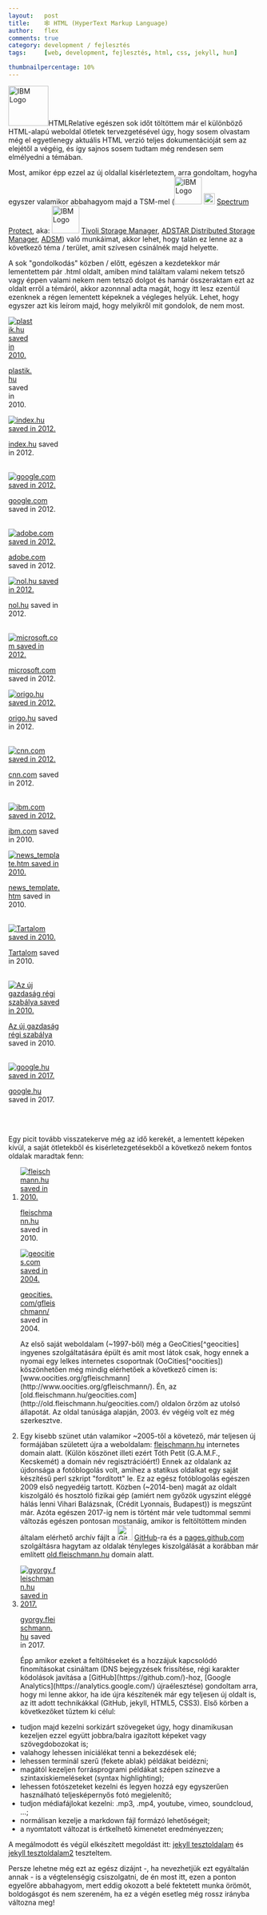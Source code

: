 ```yaml
---
layout:   post
title:    🕸 HTML (HyperText Markup Language)
author:   flex
comments: true
category: development / fejlesztés
tags:     [web, development, fejlesztés, html, css, jekyll, hun]

thumbnailpercentage: 10%
---
```


<span class="initial"><img class="inline" src="https://www.w3.org/html/logo/downloads/HTML5_Logo_512.png" alt="IBM Logo" style="width:80px;">HTML</span>Relatíve egészen sok időt töltöttem már el különböző HTML-alapú weboldal ötletek tervezgetésével úgy, hogy sosem olvastam még el egyetlenegy aktuális HTML verzió teljes dokumentációját sem az elejétől a végéig, és így sajnos sosem tudtam még rendesen sem elmélyedni a témában.

<!-- break -->

Most, amikor épp ezzel az új oldallal kisérleteztem, arra gondoltam, hogyha egyszer valamikor abbahagyom majd a TSM-mel (<a href="https://www.ibm.com/"><img class="inline" src="images/IBM_logo.jpg" alt="IBM Logo" style="width: 55px;"></a> <a href="https://www.ibm.com/us-en/marketplace/data-protection-and-recovery"><img class="inline" src="images/SpectrumProtect.png" alt="IBM Spectrum Protect Logo" style="width: 22px;"></a> <a href="https://www.ibm.com/us-en/marketplace/data-protection-and-recovery">Spectrum Protect</a>, aka: <a href="https://www.ibm.com/"><img class="inline" src="https://s-media-cache-ak0.pinimg.com/originals/f2/c2/e2/f2c2e2b63af6ffe5ddfff5a2557bfee6.jpg" alt="IBM Logo" style="width: 55px;"></a> <a href="https://en.wikipedia.org/wiki/IBM_Tivoli_Storage_Manager">Tivoli Storage Manager</a>, <a href="https://en.wikipedia.org/wiki/IBM_Tivoli_Storage_Manager">ADSTAR Distributed Storage Manager</a>, <a href="https://en.wikipedia.org/wiki/IBM_Tivoli_Storage_Manager">ADSM</a>) való munkáimat, akkor lehet, hogy talán ez lenne az a következő téma / terület, amit szívesen csinálnék majd helyette.

A sok "gondolkodás" közben / előtt, egészen a kezdetekkor már lementettem pár .html oldalt, amiben mind találtam valami nekem tetsző vagy éppen valami nekem nem tetsző dolgot és hamár összeraktam ezt az oldalt erről a témáról, akkor azonnnal adta magát, hogy itt lesz ezentúl ezenknek a régen lementett képeknek a végleges helyük. Lehet, hogy egyszer azt kis leírom majd, hogy melyikről mit gondolok, de nem most.

<div>

<div class="leftbox" style="width: 10%;"><a href="http://plastik.hu/"><img class="shadow" src="images/html/plastik_media_(20100518).png" alt="plastik.hu saved in 2010." title="plastik.hu saved in 2010."/></a><p class="phototext"><a href="http://plastik.hu/">plastik.hu</a> saved in 2010.</p></div>

<div class="leftbox" style="width: 20%;"><a href="http://index.hu/"><img class="shadow" src="images/html/Index_(20120331).png" alt="index.hu saved in 2012." title="index.hu saved in 2012."/></a><p class="phototext"><a href="http://index.hu/">index.hu</a> saved in 2012.<br><br></p>
<a href="http://google.com/"><img class="shadow" src="images/html/Google_(20120331).png" alt="google.com saved in 2012." title="google.com saved in 2012."/></a><p class="phototext"><a href="http://google.com/">google.com</a> saved in 2012.<br><br></p>
<a href="http://adobe.com/"><img class="shadow" src="images/html/Adobe_(20120331).png" alt="adobe.com saved in 2012." title="adobe.com saved in 2012."/></a><p class="phototext"><a href="http://adobe.com/">adobe.com</a> saved in 2012.</p>
</div>

<div class="leftbox" style="width: 21%;"><a href="http://nol.hu/"><img class="shadow" src="images/html/Nepszabadsag_(20120331).png" alt="nol.hu saved in 2012." title="nol.hu saved in 2012."/></a><p class="phototext"><a href="http://nol.hu/">nol.hu</a> saved in 2012.<br><br></p>
<a href="http://microsoft.com/"><img class="shadow" src="images/html/Microsoft_Corporation-Software,_Smartphones,_Online,_Games,_Cloud_Computing,_IT_Business_Technology,_Downloads_(20120331).png" alt="microsoft.com saved in 2012." title="microsoft.com saved in 2012."/></a><p class="phototext"><a href="http://microsoft.com/">microsoft.com</a> saved in 2012.</p>
</div>

<div class="leftbox" style="width: 20%;"><a href="http://origo.hu/"><img class="shadow" src="images/html/origo_(20120331).png" alt="origo.hu saved in 2012." title="origo.hu saved in 2010."/></a><p class="phototext"><a href="http://origo.hu/">origo.hu</a> saved in 2012.<br><br></p>
<a href="http://cnn.com/"><img class="shadow" src="images/html/CNN.com_International_-_Breaking,_World,_Business,_Sports,_Entertainment_and_Video_News_(20120331).png" alt="cnn.com saved in 2012." title="cnn.com saved in 2012."/></a><p class="phototext"><a href="http://cnn.com/">cnn.com</a> saved in 2012.<br><br></p>
<a href="http://ibm.com/"><img class="shadow" src="images/html/IBM_-_United_States_(20120331).png" alt="ibm.com saved in 2012." title="ibm.com save	d in 2012."/></a><p class="phototext"><a href="http://ibm.com/">ibm.com</a> saved in 2010.</p>
</div>

<div class="leftbox" style="width: 21%;"><a href="http://old.fleischmann.hu/geocities.com/html/news_template.htm"><img class="shadow" src="images/html/Gyurci-Flex's_NEWS_page_(20100518).png" alt="news_template.htm saved in 2010." title="news_template.htm saved in 2010."/></a><p class="phototext"><a href="http://old.fleischmann.hu/geocities.com/html/news_template.htm">news_template.htm</a> saved in 2010.<br><br></p>
<a href="http://old.fleischmann.hu/geocities.com/html/mybook/tartalom.htm"><img class="shadow" src="images/html/Az_en_konyvem_- _Tartalom_(2017-11-22).png" alt="Tartalom saved in 2010." title="Tartalom saved in 2010."/></a><p class="phototext"><a href="http://old.fleischmann.hu/geocities.com/html/mybook/tartalom.htm">Tartalom</a> saved in 2010.<br><br></p>
<a href="http://old.fleischmann.hu/geocities.com/html/mybook/az_uj_gazdasag_regi_szabalya.htm"><img class="shadow" src="images/html/Az_en_konyvem_-_Az_uj_gazdasag_regi_szabalya_(2017-11-22).png" alt="Az új gazdaság régi szabálya saved in 2010." title="Az új gazdaság régi szabálya saved in 2010."/></a><p class="phototext"><a href="http://old.fleischmann.hu/geocities.com/html/mybook/az_uj_gazdasag_regi_szabalya.htm">Az új gazdaság régi szabálya</a> saved in 2010.<br><br></p>
<a href="http://google.hu/"><img class="shadow" src="images/html/Google_(2017-12-20).png" alt="google.hu saved in 2017." title="google.hu saved in 2017."/></a><p class="phototext"><a href="http://google.com/">google.hu</a> saved in 2017.<br><br></p>
</div>

</div>

<br style="clear: both;">

Egy picit tovább visszatekerve még az idő kerekét, a lementett képeken kívül, a saját ötletekből és kisérletezgetésekből a következő nekem fontos oldalak maradtak fenn:

1. <div class="rightbox" style="width: 15%;"><a href="http://old.fleischmann.hu/"><img class="shadow" src="images/html/FLEISCHMANN.HU_Tartalom-Contents_(20100518).png" alt="fleischmann.hu saved in 2010." title="fleischmann.hu saved in 2010."/></a><p class="phototext"><a href="http://old.fleischmann.hu/">fleischmann.hu</a> saved in 2010.</p></div><div class="rightbox" style="width: 15%;"><a href="http://old.fleischmann.hu/geocities.com/"><img class="shadow" src="images/html/geominihp20040407.jpg" alt="geocities.com saved in 2004." title="geocities.com saved in 2004."/></a><p class="phototext"><a href="http://old.fleischmann.hu/geocities.com/">geocities.com/gfleischmann/</a> saved in 2004.</p></div> Az első saját weboldalam (~1997-ből) még a GeoCities[^geocities] ingyenes szolgáltatására épült és amit most látok csak, hogy ennek a nyomai egy lelkes internetes csoportnak (OoCities[^oocities]) köszönhetően még mindig elérhetőek a következő címen is: [www.oocities.org/gfleischmann](http://www.oocities.org/gfleischmann/). Én, az [old.fleischmann.hu/geocities.com](http://old.fleischmann.hu/geocities.com/) oldalon őrzöm az utolsó állapotát. Az oldal tanúsága alapján, 2003. év végéig volt ez még szerkesztve.

2. Egy kisebb szünet után valamikor ~2005-től a követező, már teljesen új formájában született újra a weboldalam: [fleischmann.hu](http://old.fleischmann.hu/) internetes domain alatt. (Külön köszönet illeti ezért Tóth Petit (G.A.M.F., Kecskemét) a domain név regisztrációért!) Ennek az oldalank az újdonsága a fotóblogolás volt, amihez a statikus oldalkat egy saját készítésű perl szkript "fordított" le. Ez az egész fotóblogolás egészen 2009 első negyedéig tartott. Közben (~2014-ben) magát az oldalt kiszolgáló és hosztoló fizikai gép (amiért nem győzök ugyszint eléggé hálás lenni Vihari Balázsnak, (Crédit Lyonnais, Budapest)) is megszűnt már. Azóta egészen 2017-ig nem is történt már vele tudtommal semmi változás egészen pontosan mostanáig, amikor is feltöltöttem minden általam elérhető archív fájlt a <a href="https://github.com/"><img class="inline" src="https://github.com/fluidicon.png" alt="GitHub Logo" style="width:30px;"></a> <a href="https://github.com/">GitHub</a>-ra és a [pages.github.com](http://pages.github.com/) szolgáltásra hagytam az oldalak tényleges kiszolgálását a korábban már említett [old.fleischmann.hu](http://old.fleischmann.hu/) domain alatt.

3. <div class="rightbox" style="width: 15%;"><a href="http://gyorgy.fleischmann.hu/"><img class="shadow" src="images/html/HTML_(HyperText_Markup_Language)_2017_-_gyorgy.fleischmann.hu_(2017-11-22).png" alt="gyorgy.fleischmann.hu saved in 2017." title="gyorgyfleischmann.hu saved in 2017."/></a><p class="phototext"><a href="http://gyorgy.fleischmann.hu/">gyorgy.fleischmann.hu</a> saved in 2017.</p></div>Épp amikor ezeket a feltöltéseket és a hozzájuk kapcsolódó finomításokat csináltam (DNS bejegyzések frissítése, régi karakter kódolások javítása a [GitHub](https://github.com/)-hoz, [Google Analytics](https://analytics.google.com/) újraélesztése) gondoltam arra, hogy mi lenne akkor, ha ide újra készítenék már egy teljesen új oldalt is, az itt adott technikákkal (GitHub, jekyll, HTML5, CSS3). Első körben a következőket tűztem ki célul:
* tudjon majd kezelni sorkizárt szövegeket úgy, hogy dinamikusan kezeljen ezzel együtt jobbra/balra igazított képeket vagy szövegdobozokat is;
* valahogy lehessen iniciálékat tenni a bekezdések elé;
* lehessen terminál szerű (fekete ablak) példákat beidézni;
* magától kezeljen forrásprogrami példákat szépen színezve a szintaxiskiemeléseket (syntax highlighting);
* lehessen fotószeteket kezelni és legyen hozzá egy egyszerűen használható teljesképernyős fotó megjelenítő;
* tudjon médiafájlokat kezelni: .mp3, .mp4, youtube, vimeo, soundcloud, ...;
* normálisan kezelje a markdown fájl formázó lehetőségeit;
* a nyomtatott változat is értkelhető kimenetet eredményezzen; 

A megálmodott és végül elkészített megoldást itt: [jekyll tesztoldalam](jekyll_test_page.html) és [jekyll tesztoldalam2](jekyll-big-test_page.html) teszteltem.

Persze lehetne még ezt az egész dizájnt -, ha nevezhetjük ezt egyáltalán annak - is a végtelenségig csiszolgatni, de én most itt, ezen a ponton egyelőre abbahagyom, mert eddig okozott a belé fektetett munka örömöt, boldogásgot és nem szereném, ha ez a végén esetleg még rossz irányba változna meg!

[^geocities]: [Yahoo! GeoCities](https://en.wikipedia.org/wiki/Yahoo!_GeoCities) a Wikipedián 
[^oocities]: [OoCities](http://www.oocities.com/)